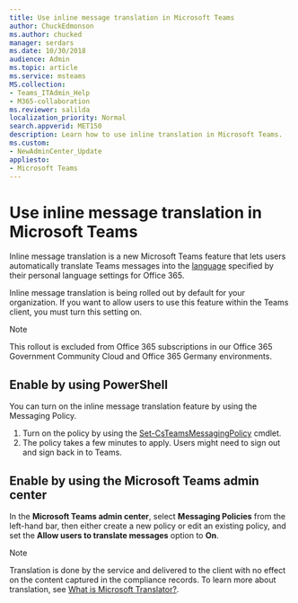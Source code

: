 ```yaml
---
title: Use inline message translation in Microsoft Teams
author: ChuckEdmonson
ms.author: chucked
manager: serdars
ms.date: 10/30/2018
audience: Admin
ms.topic: article
ms.service: msteams
MS.collection: 
- Teams_ITAdmin_Help
- M365-collaboration
ms.reviewer: salilda
localization_priority: Normal
search.appverid: MET150
description: Learn how to use inline translation in Microsoft Teams.
ms.custom:
- NewAdminCenter_Update
appliesto: 
- Microsoft Teams
---
```


Use inline message translation in Microsoft Teams 
=================================================

Inline message translation is a new Microsoft Teams feature that lets users automatically translate Teams messages into the [language](https://support.office.com/article/translate-a-message-in-teams-d8926ce9-d6a6-47df-a416-f1adb62d3194) specified by their personal language settings for Office 365.

Inline message translation is being rolled out by default for your organization. If you want to allow users to use this feature within the Teams client, you must turn this setting on.

> [!NOTE]
>This rollout is excluded from Office 365 subscriptions in our Office 365 Government Community Cloud and Office 365 Germany environments.

## Enable by using PowerShell

You can turn on the inline message translation feature by using the Messaging Policy.

1. Turn on the policy by using the [Set-CsTeamsMessagingPolicy](https://docs.microsoft.com/powershell/module/skype/set-csteamsmessagingpolicy?view=skype-ps) cmdlet.
2. The policy takes a few minutes to apply. Users might need to sign out and sign back in to Teams.

## Enable by using the Microsoft Teams admin center

In the **Microsoft Teams admin center**, select **Messaging Policies** from the left-hand bar, then either create a new policy or edit an existing policy, and set the **Allow users to translate messages** option to **On**.

> [!NOTE]
>Translation is done by the service and delivered to the client with no effect on the content captured in the compliance records. To learn more about translation, see [What is Microsoft Translator?](https://docs.microsoft.com/azure/cognitive-services/translator/translator-info-overview).